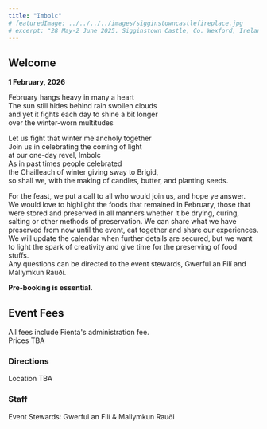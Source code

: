 ```yaml
---
title: "Imbolc"
# featuredImage: ../../../../images/sigginstowncastlefireplace.jpg
# excerpt: "28 May-2 June 2025. Sigginstown Castle, Co. Wexford, Ireland."
---
```


## Welcome

**1 February, 2026**

February hangs heavy in many a heart  
The sun still hides behind rain swollen clouds   
and yet it fights each day to shine a bit longer   
over the winter-worn multitudes   

Let us fight that winter melancholy together  
Join us in celebrating the coming of light   
at our one-day revel, Imbolc   
As in past times people celebrated  
the Chailleach of winter giving sway to Brigid,   
so shall we, with the making of candles, butter, and planting seeds.    


For the feast, we put a call to all who would join us, and hope ye answer.  
We would love to highlight the foods that remained in February, those that were stored and preserved in all manners whether it be drying, curing, salting or other methods of preservation. We can share what we have preserved from now until the event, eat together and share our experiences.   
We will update the calendar when further details are secured, but we want to light the spark of creativity and give time for the preserving of food stuffs.   
Any questions can be directed to the event stewards, Gwerful an Filí and Mallymkun Rauði.  

<!-- <div class="text-center m-4">
  <a class="btn btn-warning shadow m-2 w-50" href="https://fienta.com/duninmara-strawberryraid-119918"><i class="fas fa-ticket-alt me-1 m"></i> Book here</a><br />
</div> -->

**Pre-booking is essential.** 

<a name="eventfees"></a>
## Event Fees

All fees include Fienta's administration fee.  
Prices TBA


### Directions

Location TBA


### Staff

Event Stewards: Gwerful an Filí & Mallymkun Rauði

<!-- <div class="text-center m-4">
  <a class="btn btn-warning shadow m-2 w-50" href="https://fienta.com/duninmara-strawberryraid-119918"><i class="fas fa-ticket-alt me-1 m"></i> Book here</a><br />
</div> -->

